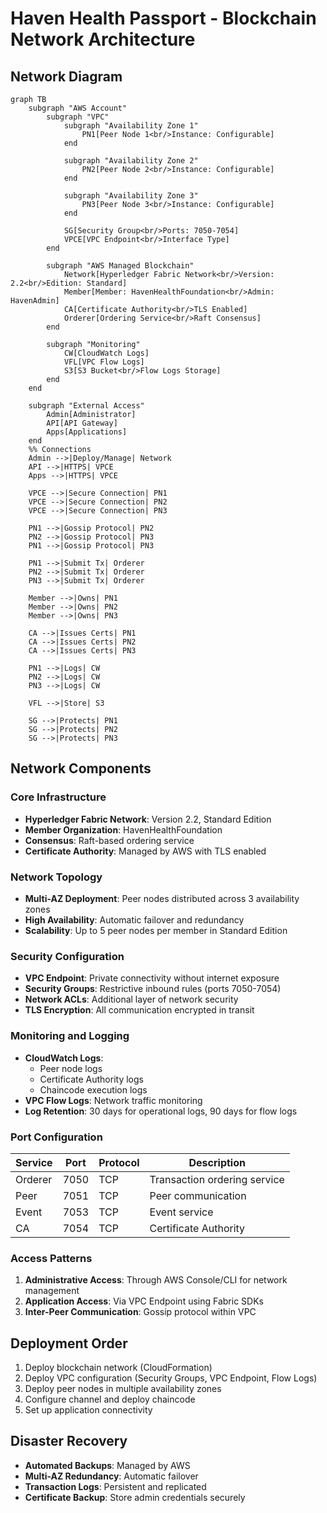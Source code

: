 # Haven Health Passport - Blockchain Network Architecture

## Network Diagram

```mermaid
graph TB
    subgraph "AWS Account"
        subgraph "VPC"
            subgraph "Availability Zone 1"
                PN1[Peer Node 1<br/>Instance: Configurable]
            end

            subgraph "Availability Zone 2"
                PN2[Peer Node 2<br/>Instance: Configurable]
            end

            subgraph "Availability Zone 3"
                PN3[Peer Node 3<br/>Instance: Configurable]
            end

            SG[Security Group<br/>Ports: 7050-7054]
            VPCE[VPC Endpoint<br/>Interface Type]
        end

        subgraph "AWS Managed Blockchain"
            Network[Hyperledger Fabric Network<br/>Version: 2.2<br/>Edition: Standard]
            Member[Member: HavenHealthFoundation<br/>Admin: HavenAdmin]
            CA[Certificate Authority<br/>TLS Enabled]
            Orderer[Ordering Service<br/>Raft Consensus]
        end

        subgraph "Monitoring"
            CW[CloudWatch Logs]
            VFL[VPC Flow Logs]
            S3[S3 Bucket<br/>Flow Logs Storage]
        end
    end

    subgraph "External Access"
        Admin[Administrator]
        API[API Gateway]
        Apps[Applications]
    end
    %% Connections
    Admin -->|Deploy/Manage| Network
    API -->|HTTPS| VPCE
    Apps -->|HTTPS| VPCE

    VPCE -->|Secure Connection| PN1
    VPCE -->|Secure Connection| PN2
    VPCE -->|Secure Connection| PN3

    PN1 -->|Gossip Protocol| PN2
    PN2 -->|Gossip Protocol| PN3
    PN1 -->|Gossip Protocol| PN3

    PN1 -->|Submit Tx| Orderer
    PN2 -->|Submit Tx| Orderer
    PN3 -->|Submit Tx| Orderer

    Member -->|Owns| PN1
    Member -->|Owns| PN2
    Member -->|Owns| PN3

    CA -->|Issues Certs| PN1
    CA -->|Issues Certs| PN2
    CA -->|Issues Certs| PN3

    PN1 -->|Logs| CW
    PN2 -->|Logs| CW
    PN3 -->|Logs| CW

    VFL -->|Store| S3

    SG -->|Protects| PN1
    SG -->|Protects| PN2
    SG -->|Protects| PN3
```

## Network Components

### Core Infrastructure
- **Hyperledger Fabric Network**: Version 2.2, Standard Edition
- **Member Organization**: HavenHealthFoundation
- **Consensus**: Raft-based ordering service
- **Certificate Authority**: Managed by AWS with TLS enabled

### Network Topology
- **Multi-AZ Deployment**: Peer nodes distributed across 3 availability zones
- **High Availability**: Automatic failover and redundancy
- **Scalability**: Up to 5 peer nodes per member in Standard Edition
### Security Configuration
- **VPC Endpoint**: Private connectivity without internet exposure
- **Security Groups**: Restrictive inbound rules (ports 7050-7054)
- **Network ACLs**: Additional layer of network security
- **TLS Encryption**: All communication encrypted in transit

### Monitoring and Logging
- **CloudWatch Logs**:
  - Peer node logs
  - Certificate Authority logs
  - Chaincode execution logs
- **VPC Flow Logs**: Network traffic monitoring
- **Log Retention**: 30 days for operational logs, 90 days for flow logs

### Port Configuration
| Service | Port | Protocol | Description |
|---------|------|----------|-------------|
| Orderer | 7050 | TCP | Transaction ordering service |
| Peer | 7051 | TCP | Peer communication |
| Event | 7053 | TCP | Event service |
| CA | 7054 | TCP | Certificate Authority |

### Access Patterns
1. **Administrative Access**: Through AWS Console/CLI for network management
2. **Application Access**: Via VPC Endpoint using Fabric SDKs
3. **Inter-Peer Communication**: Gossip protocol within VPC

## Deployment Order

1. Deploy blockchain network (CloudFormation)
2. Deploy VPC configuration (Security Groups, VPC Endpoint, Flow Logs)
3. Deploy peer nodes in multiple availability zones
4. Configure channel and deploy chaincode
5. Set up application connectivity

## Disaster Recovery

- **Automated Backups**: Managed by AWS
- **Multi-AZ Redundancy**: Automatic failover
- **Transaction Logs**: Persistent and replicated
- **Certificate Backup**: Store admin credentials securely
